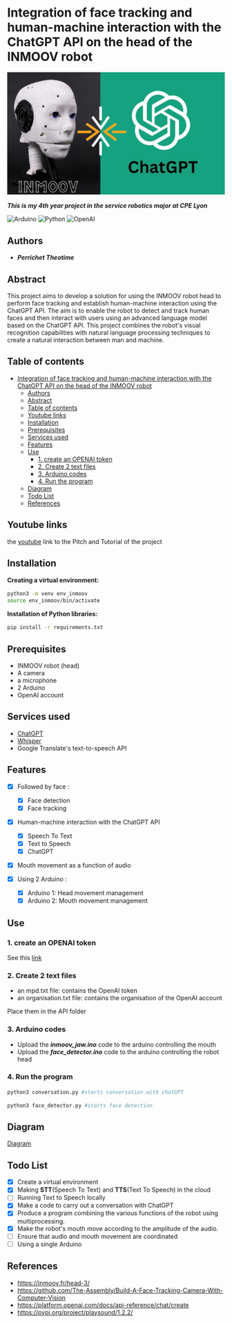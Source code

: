 # Integration of face tracking and human-machine interaction with the ChatGPT API on the head of the INMOOV robot

![img](/images/inmoov.png)

**_This is my 4th year project in the service robotics major at CPE Lyon_**

![Arduino](https://img.shields.io/badge/-Arduino-00979D?style=for-the-badge&logo=Arduino&logoColor=white) ![Python](https://img.shields.io/badge/python-3670A0?style=for-the-badge&logo=python&logoColor=ffdd54) ![OpenAI](https://img.shields.io/badge/OpenAI-FF5A00?style=for-the-badge&logo=openai&logoColor=white)

## Authors

- **_Perrichet Theotime_**

## Abstract

This project aims to develop a solution for using the INMOOV robot head to perform face tracking and establish human-machine interaction using the ChatGPT API. The aim is to enable the robot to detect and track human faces and then interact with users using an advanced language model based on the ChatGPT API. This project combines the robot's visual recognition capabilities with natural language processing techniques to create a natural interaction between man and machine.

## Table of contents

- [Integration of face tracking and human-machine interaction with the ChatGPT API on the head of the INMOOV robot](#integration-of-face-tracking-and-human-machine-interaction-with-the-chatgpt-api-on-the-head-of-the-inmoov-robot)
  - [Authors](#authors)
  - [Abstract](#abstract)
  - [Table of contents](#table-of-contents)
  - [Youtube links](#youtube-links)
  - [Installation](#installation)
  - [Prerequisites](#prerequisites)
  - [Services used](#services-used)
  - [Features](#features)
  - [Use](#use)
    - [1. create an OPENAI token](#1-create-an-openai-token)
    - [2. Create 2 text files](#2-create-2-text-files)
    - [3. Arduino codes](#3-arduino-codes)
    - [4. Run the program](#4-run-the-program)
  - [Diagram](#diagram)
  - [Todo List](#todo-list)
  - [References](#references)

## Youtube links

the [youtube](https://www.youtube.com/playlist?list=PLxonWIbIdwC61nbJOSWWsmZ7bKpfgkA30) link to the Pitch and Tutorial of the project

## Installation

**Creating a virtual environment:**

```bash
python3 -m venv env_inmoov
source env_inmoov/bin/activate
```

**Installation of Python libraries:**

```bash
pip install -r requirements.txt
```

## Prerequisites

- INMOOV robot (head)
- A camera
- a microphone
- 2 Arduino
- OpenAI account

## Services used

- [ChatGPT](https://openai.com/chatgpt)
- [Whisper](https://openai.com/research/whisper)
- Google Translate's text-to-speech API

## Features

- [x] Followed by face :
  - [x] Face detection
  - [x] Face tracking

- [x] Human-machine interaction with the ChatGPT API
  - [x] Speech To Text
  - [x] Text to Speech
  - [x] ChatGPT

- [x] Mouth movement as a function of audio

- [x] Using 2 Arduino :
  - [x] Arduino 1: Head movement management
  - [x] Arduino 2: Mouth movement management

## Use

### 1. create an OPENAI token

See this [link](https://platform.openai.com/docs/api-reference/authentication)

### 2. Create 2 text files

- an mpd.txt file: contains the OpenAI token
- an organisation.txt file: contains the organisation of the OpenAI account

Place them in the API folder

### 3. Arduino codes

- Upload the ***inmoov_jaw.ino*** code to the arduino controlling the mouth
- Upload the ***face_detector.ino*** code to the arduino controlling the robot head

### 4. Run the program

```bash
python3 conversation.py #starts conversation with chatGPT
```

```bash
python3 face_detector.py #starts face detection
```

## Diagram

[Diagram](/images/diagram.png)

## Todo List

- [x] Create a virtual environment
- [x] Making **STT**(Speech To Text) and **TTS**(Text To Speech) in the cloud
- [ ] Running Text to Speech locally
- [x] Make a code to carry out a conversation with ChatGPT
- [x] Produce a program combining the various functions of the robot using multiprocessing.
- [x] Make the robot's mouth move according to the amplitude of the audio.
- [ ] Ensure that audio and mouth movement are coordinated
- [ ] Using a single Arduino

## References

- <https://inmoov.fr/head-3/>
- <https://github.com/The-Assembly/Build-A-Face-Tracking-Camera-With-Computer-Vision>
- <https://platform.openai.com/docs/api-reference/chat/create>
- <https://pypi.org/project/playsound/1.2.2/>

